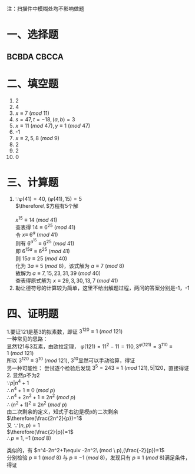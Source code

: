 注：扫描件中模糊处均不影响做题  

# 一、选择题
## BCBDA CBCCA

# 二、填空题
1. 2  
2. 4
3. $x\equiv7\ (mod\ 11)$
4. $s=47,t=-18,(a,b)=3$
5. $x\equiv11\ (mod\ 47), y\equiv1\ (mod\ 47)$
6. -1
7. $x\equiv2,5,8\ (mod\ 9)$
8. 2
9. 2
10. 0
  
# 三、计算题  
1. $\because\varphi(41)=40,\ (\varphi(41),15)=5$  
   $\therefore\ $方程有5个解  
   \
   $x^{15}\equiv14\ (mod\ 41)$  
   查表得 $14\equiv6^{25}\ (mod\ 41)$  
   令 $x\equiv\ 6^a\ (mod\ 41)$  
   则有 $6^{a^{15}}\equiv6^{25}\ (mod\ 41)$  
   即 $6^{15a}\equiv6^{25}\ (mod\ 41)$  
   则 $15a\equiv25\ (mod\ 40)$  
   化为 $3a\equiv5\ (mod\ 8)$，该式解为 $a\equiv7\ (mod\ 8)$  
   故解为 $a\equiv7,15,23,31,39\ (mod\ 40)$  
   查表得原式解为 $x\equiv29,3,30,13,7\ (mod\ 41)$  
2. 勒让德符号的计算较为简单，这里不给出解题过程，两问的答案分别是-1，-1  

# 四、证明题  
  
1.要证121是基3的拟素数，即证 $3^{120}\equiv1\ (mod\ 121)$  
   一种常见的思路：  
   显然121与3互素，由欧拉定理， $\varphi(121)=11^2-11=110,3^{\varphi(121)}=3^{110}\equiv1\ (mod\ 121)$  
   所以 $3^{120}\equiv3^{10}\ (mod\ 121)$, $3^{10}$显然可以手动验算，得证  
   另一种可能性：
   尝试逐个检验后发现 $3^{5}=243\equiv1\ (mod\ 121),5|120$，直接得证  
2. 显然p不为2  
  $\because p|n^4+1$  
  $\therefore n^4+1\equiv 0\ (mod \ p)$  
  $\therefore n^4+2n^2+1\equiv 2n^2\ (mod \ p)$  
  $\therefore (n^2+1)^2\equiv 2n^2\ (mod \ p)$  
  由二次剩余的定义，知式子右边是模p的二次剩余  
  $\therefore(\frac{2n^2}{p})=1$  
  又 $\because (n,p)=1$  
  $\therefore(\frac{2}{p})=1$  
  $\therefore p\equiv 1,-1\ (mod\ 8)$  
    
  类似的，有 $n^4-2n^2+1\equiv -2n^2\ (mod \ p),(\frac{-2}{p})=1$  
  分别检验 $p\equiv 1\ (mod\ 8)$ 与 $p\equiv -1\ (mod\ 8)$，发现只有 $p\equiv 1\ (mod\ 8)$满足条件，得证
  
